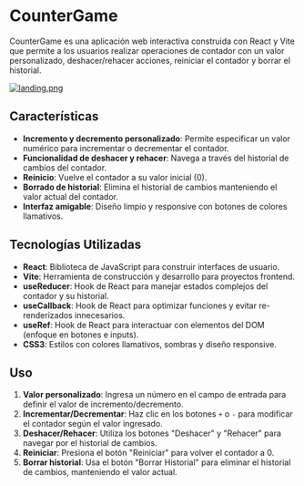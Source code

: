 # CounterGame
CounterGame es una aplicación web interactiva construida con React y Vite que permite a los usuarios realizar operaciones de contador con un valor personalizado, deshacer/rehacer acciones, reiniciar el contador y borrar el historial.

[![landing.png](https://i.postimg.cc/HnJQjrzj/landing.png)](https://postimg.cc/Fk4fBs2Q)

## Características
- **Incremento y decremento personalizado**: Permite especificar un valor numérico para incrementar o decrementar el contador.
- **Funcionalidad de deshacer y rehacer**: Navega a través del historial de cambios del contador.
- **Reinicio**: Vuelve el contador a su valor inicial (0).
- **Borrado de historial**: Elimina el historial de cambios manteniendo el valor actual del contador.
- **Interfaz amigable**: Diseño limpio y responsive con botones de colores llamativos.
## Tecnologías Utilizadas
- **React**: Biblioteca de JavaScript para construir interfaces de usuario.
- **Vite**: Herramienta de construcción y desarrollo para proyectos frontend.
- **useReducer**: Hook de React para manejar estados complejos del contador y su historial.
- **useCallback**: Hook de React para optimizar funciones y evitar re-renderizados innecesarios.
- **useRef**: Hook de React para interactuar con elementos del DOM (enfoque en botones e inputs).
- **CSS3**: Estilos con colores llamativos, sombras y diseño responsive.

## Uso
1. **Valor personalizado**: Ingresa un número en el campo de entrada para definir el valor de incremento/decremento.
2. **Incrementar/Decrementar**: Haz clic en los botones `+` o `-` para modificar el contador según el valor ingresado.
3. **Deshacer/Rehacer**: Utiliza los botones "Deshacer" y "Rehacer" para navegar por el historial de cambios.
4. **Reiniciar**: Presiona el botón "Reiniciar" para volver el contador a 0.
5. **Borrar historial**: Usa el botón "Borrar Historial" para eliminar el historial de cambios, manteniendo el valor actual.